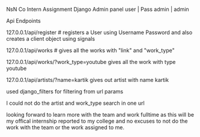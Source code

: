 NsN Co Intern Assignment
Django
Admin panel  user | Pass
admin | admin

Api Endpoints

127.0.0.1/api/register # registers a User using Username Password and also creates a client object using signals

127.0.0.1/api/works # gives all the works with "link" and "work_type"

127.0.0.1/api/works/?work_type=youtube gives all the work with type youtube

127.0.0.1/api/artists/?name=kartik gives out artist with name kartik


used django_filters for filtering from url params


I could not do the artist and work_type search in one url

looking forward to learn more with the team and work fulltime as this will be my offical internship reported to my college and no excuses to not do the work with the team or the work assigned to me.
